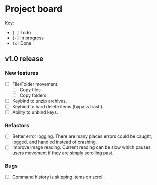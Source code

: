 # Project board

Key:
- `[ ]` Todo
- `[-]` In progress
- `[x]` Done

## v1.0 release

### New features
- [ ] File/Folder movement.
    - [ ] Copy files.
    - [ ] Copy folders.
- [ ] Keybind to unzip archives.
- [ ] Keybind to hard delete items (bypass trash).
- [ ] Ability to unbind keys.

### Refactors
- [ ] Better error logging.
      There are many places errors could be caught, logged, and handled instead
      of crashing.
- [ ] Improve image reading.
      Current reading can be slow which pauses users movement if they are simply
      scrolling past.

### Bugs
- [ ] Command history is skipping items on scroll.
